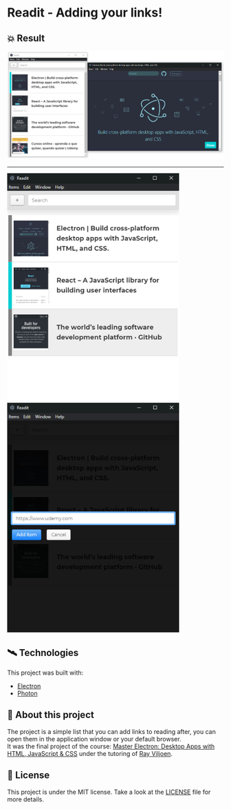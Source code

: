 # Readit - Adding your links!

## :boom: Result

<img src="./projectImages/screenshot-browser.png" width="1300">
<hr/>
<img src="./projectImages/screenshot-main.png" width="400">
<img src="./projectImages/screenshot-add.png" width="400">

## :artificial_satellite: Technologies

This project was built with:
- [Electron](https://www.electronjs.org)
- [Photon](http://photonkit.com)

## :book: About this project

The project is a simple list that you can add links to reading after, you can open them in the application window or your default browser.  <br/>
It was the final project of the course: [Master Electron: Desktop Apps with HTML, JavaScript & CSS](https://www.udemy.com/course/master-electron/) under the tutoring of [Ray Viljoen](https://github.com/RayViljoen).

## :memo: License

This project is under the MIT license. Take a look at the [LICENSE](LICENSE.md) file for more details.


